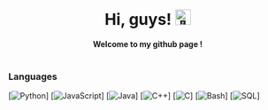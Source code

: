 <h1 align="center">Hi, guys! <img src="https://github.com/H4CK3R5-Dmaster" width="28px" alt="👋"></h1>

<p align="center">
    <b>Welcome to my github page !</b><br><br>
    
   
</p>

### Languages
[![Python](https://img.shields.io/badge/python-black?style=for-the-badge&logo=python)]
[![JavaScript](https://img.shields.io/badge/javascript-black?style=for-the-badge&logo=javascript)]
[![Java](https://img.shields.io/badge/java-black?style=for-the-badge&logo=openjdk)]
[![C++](https://img.shields.io/badge/c++-black?style=for-the-badge&logo=cplusplus)]
[![C](https://img.shields.io/badge/c-black?style=for-the-badge&logo=c)]
[![Bash](https://img.shields.io/badge/bash-black?style=for-the-badge&logo=gnu-bash&logoColor=white)]
[![SQL](https://img.shields.io/badge/sql-black?style=for-the-badge&logo=mysql)]





